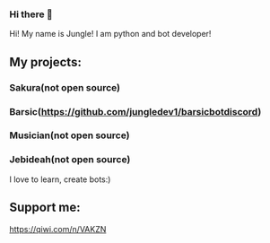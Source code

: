 ### Hi there 👋

Hi! My name is Jungle! I am python and bot developer! 

## My projects: 
### Sakura(not open source)
### Barsic(https://github.com/jungledev1/barsicbotdiscord)
### Musician(not open source)
### Jebideah(not open source)

I love to learn, create bots:)

## Support me: 
https://qiwi.com/n/VAKZN

